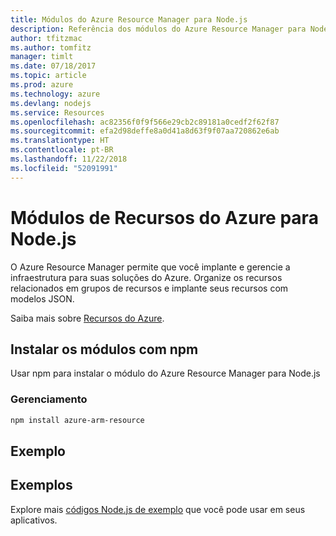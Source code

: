 ```yaml
---
title: Módulos do Azure Resource Manager para Node.js
description: Referência dos módulos do Azure Resource Manager para Node.js
author: tfitzmac
ms.author: tomfitz
manager: timlt
ms.date: 07/18/2017
ms.topic: article
ms.prod: azure
ms.technology: azure
ms.devlang: nodejs
ms.service: Resources
ms.openlocfilehash: ac82356f0f9f566e29cb2c89181a0cedf2f62f87
ms.sourcegitcommit: efa2d98deffe8a0d41a8d63f9f07aa720862e6ab
ms.translationtype: HT
ms.contentlocale: pt-BR
ms.lasthandoff: 11/22/2018
ms.locfileid: "52091991"
---
```

# <a name="azure-resource-modules-for-nodejs"></a>Módulos de Recursos do Azure para Node.js

O Azure Resource Manager permite que você implante e gerencie a infraestrutura para suas soluções do Azure. Organize os recursos relacionados em grupos de recursos e implante seus recursos com modelos JSON.

Saiba mais sobre [Recursos do Azure](https://docs.microsoft.com/azure/azure-resource-manager/).

## <a name="install-the-modules-with-npm"></a>Instalar os módulos com npm

Usar npm para instalar o módulo do Azure Resource Manager para Node.js

### <a name="management"></a>Gerenciamento

```bash
npm install azure-arm-resource
```

## <a name="example"></a>Exemplo

## <a name="samples"></a>Exemplos

Explore mais [códigos Node.js de exemplo](https://azure.microsoft.com/resources/samples/?platform=nodejs) que você pode usar em seus aplicativos.